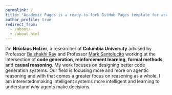 ```yaml
---
permalink: /
title: "Academic Pages is a ready-to-fork GitHub Pages template for academic personal websites"
author_profile: true
redirect_from: 
  - /about/
  - /about.html
---
```


I’m **Nikolaus Holzer**, a researcher at **Columbia University**  advised by Professor [Baishakhi Ray](https://www.rayb.info) and Professor [Mark Santolucito](https://www.marksantolucito.com/index.html) working at the intersection of **code generation**, **reinforcement learning**, **formal methods**, and **causal reasoning**.
My work focuses on designing better code generation systems. Our field is focusing more and more on agentic reasoning and with that comes a greater focus on reasoning as a whole. I am interestednmaking intelligent systems more intelligent and learning to understand *why* agents make decisions.
